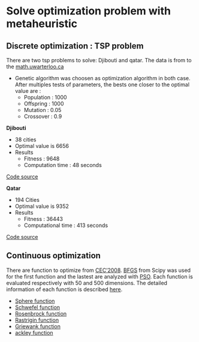 # Solve optimization problem with metaheuristic

## Discrete optimization : TSP problem

There are two tsp problems to solve: Djibouti and qatar. The data is from to the [math.uwarterloo.ca](http://www.math.uwaterloo.ca/tsp/world/countries.html)
* Genetic algorithm was choosen as optimization algorithm in both case. After multiples tests of parameters, the bests one closer to the optimal value are :
   - Population : 1000
   - Offspring : 1000
   - Mutation : 0.05
   - Crossover : 0.9
   
**__Djibouti__**

- 38 cities 
- Optimal value is 6656
- Results 
   - Fitness : 9648
   - Computation time : 48 seconds
  
 [Code source](https://github.com/Sohou08/Metaheuristic_optimization_exam/tree/main/djibouti)
 
**__Qatar__**

- 194 Cities
- Optimal value is 9352
- Results
   - Fitness : 36443
   - Computational time : 413 seconds

[Code source](https://github.com/Sohou08/Metaheuristic_optimization_exam/tree/main/qatar)

## Continuous optimization

There are function to optimize from [CEC’2008](). [BFGS](https://transp-or.epfl.ch/courses/optimization2011/slides/09-bfgs.pdf) from Scipy was used for the first function and the lastest are analyzed with [PSO](https://nathanrooy.github.io/posts/2016-08-17/simple-particle-swarm-optimization-with-python/). Each function is evaluated respectively with 50 and 500 dimensions. The detailed information of each function is described [here](https://github.com/Sohou08/Metaheuristic_optimization_exam/tree/main/additional_information).

*  [Sphere function](https://github.com/Sohou08/Metaheuristic_optimization_exam/tree/main/sphere)
*  [Schwefel function](https://github.com/Sohou08/Metaheuristic_optimization_exam/tree/main/schwefel)
*  [Rosenbrock function](https://github.com/Sohou08/Metaheuristic_optimization_exam/tree/main/rosenbrock)
*  [Rastrigin function](https://github.com/Sohou08/Metaheuristic_optimization_exam/tree/main/rastrigin)
*  [Griewank function](https://github.com/Sohou08/Metaheuristic_optimization_exam/tree/main/griewank)
*  [ackley function](https://github.com/Sohou08/Metaheuristic_optimization_exam/tree/main/ackley)



